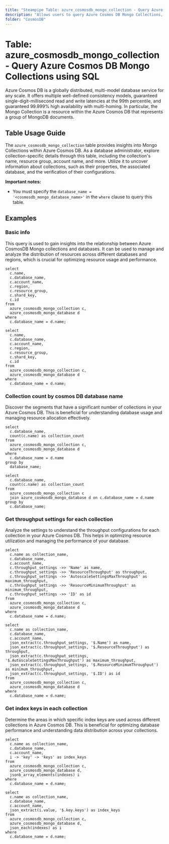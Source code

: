 ```yaml
---
title: "Steampipe Table: azure_cosmosdb_mongo_collection - Query Azure Cosmos DB Mongo Collections using SQL"
description: "Allows users to query Azure Cosmos DB Mongo Collections, providing insights into the collection's properties such as name, resource group, account name, and more."
folder: "CosmosDB"
---
```


# Table: azure_cosmosdb_mongo_collection - Query Azure Cosmos DB Mongo Collections using SQL

Azure Cosmos DB is a globally distributed, multi-model database service for any scale. It offers multiple well-defined consistency models, guaranteed single-digit-millisecond read and write latencies at the 99th percentile, and guaranteed 99.999% high availability with multi-homing. In particular, the Mongo Collection is a resource within the Azure Cosmos DB that represents a group of MongoDB documents.

## Table Usage Guide

The `azure_cosmosdb_mongo_collection` table provides insights into Mongo Collections within Azure Cosmos DB. As a database administrator, explore collection-specific details through this table, including the collection's name, resource group, account name, and more. Utilize it to uncover information about collections, such as their properties, the associated database, and the verification of their configurations.

**Important notes:**
- You must specify the `database_name = '<cosmosdb_mongo_database_name>'` in the `where` clause to query this table.

## Examples

### Basic info
This query is used to gain insights into the relationship between Azure CosmosDB Mongo collections and databases. It can be used to manage and analyze the distribution of resources across different databases and regions, which is crucial for optimizing resource usage and performance.

```sql+postgres
select
  c.name,
  c.database_name,
  c.account_name,
  c.region,
  c.resource_group,
  c.shard_key,
  c.id
from
  azure_cosmosdb_mongo_collection c,
  azure_cosmosdb_mongo_database d
where
  c.database_name = d.name;
```

```sql+sqlite
select
  c.name,
  c.database_name,
  c.account_name,
  c.region,
  c.resource_group,
  c.shard_key,
  c.id
from
  azure_cosmosdb_mongo_collection c,
  azure_cosmosdb_mongo_database d
where
  c.database_name = d.name;
```

### Collection count by cosmos DB database name
Discover the segments that have a significant number of collections in your Azure Cosmos DB. This is beneficial for understanding database usage and managing resource allocation effectively.

```sql+postgres
select
  c.database_name,
  count(c.name) as collection_count
from
  azure_cosmosdb_mongo_collection c,
  azure_cosmosdb_mongo_database d
where
  c.database_name = d.name
group by
  database_name;
```

```sql+sqlite
select
  c.database_name,
  count(c.name) as collection_count
from
  azure_cosmosdb_mongo_collection c
  join azure_cosmosdb_mongo_database d on c.database_name = d.name
group by
  c.database_name;
```

### Get throughput settings for each collection
Analyze the settings to understand the throughput configurations for each collection in your Azure Cosmos DB. This helps in optimizing resource utilization and managing the performance of your database.

```sql+postgres
select
  c.name as collection_name,
  c.database_name,
  c.account_name,
  c.throughput_settings ->> 'Name' as name,
  c.throughput_settings ->> 'ResourceThroughput' as throughput,
  c.throughput_settings ->> 'AutoscaleSettingsMaxThroughput' as maximum_throughput,
  c.throughput_settings ->> 'ResourceMinimumThroughput' as minimum_throughput,
  c.throughput_settings ->> 'ID' as id
from
  azure_cosmosdb_mongo_collection c,
  azure_cosmosdb_mongo_database d
where
  c.database_name = d.name;
```

```sql+sqlite
select
  c.name as collection_name,
  c.database_name,
  c.account_name,
  json_extract(c.throughput_settings, '$.Name') as name,
  json_extract(c.throughput_settings, '$.ResourceThroughput') as throughput,
  json_extract(c.throughput_settings, '$.AutoscaleSettingsMaxThroughput') as maximum_throughput,
  json_extract(c.throughput_settings, '$.ResourceMinimumThroughput') as minimum_throughput,
  json_extract(c.throughput_settings, '$.ID') as id
from
  azure_cosmosdb_mongo_collection c,
  azure_cosmosdb_mongo_database d
where
  c.database_name = d.name;
```

### Get index keys in each collection
Determine the areas in which specific index keys are used across different collections in Azure Cosmos DB. This is beneficial for optimizing database performance and understanding data distribution across your collections.

```sql+postgres
select
  c.name as collection_name,
  c.database_name,
  c.account_name,
  i -> 'key' -> 'keys' as index_keys
from
  azure_cosmosdb_mongo_collection c,
  azure_cosmosdb_mongo_database d,
  jsonb_array_elements(indexes) i
where
  c.database_name = d.name;
```

```sql+sqlite
select
  c.name as collection_name,
  c.database_name,
  c.account_name,
  json_extract(i.value, '$.key.keys') as index_keys
from
  azure_cosmosdb_mongo_collection c,
  azure_cosmosdb_mongo_database d,
  json_each(indexes) as i
where
  c.database_name = d.name;
```